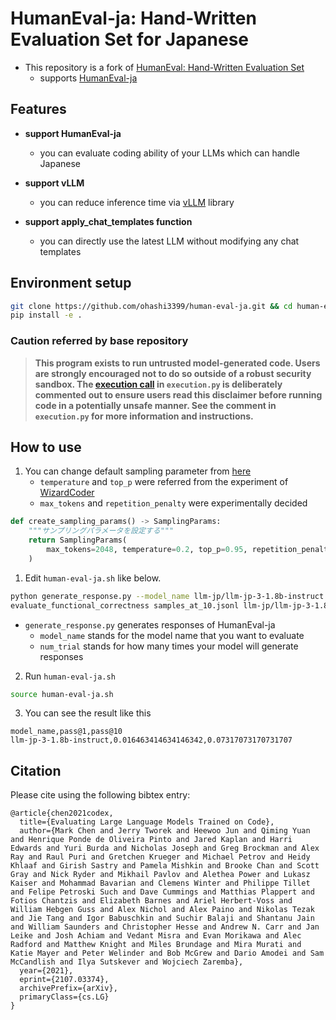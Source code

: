# HumanEval-ja: Hand-Written Evaluation Set for Japanese

- This repository is a fork of [HumanEval: Hand-Written Evaluation Set](https://github.com/openai/human-eval)
  - supports [HumanEval-ja](https://huggingface.co/datasets/HachiML/humaneval-ja-v0.6)

## Features

- **support HumanEval-ja**
  - you can evaluate coding ability of your LLMs which can handle Japanese

- **support vLLM**
  - you can reduce inference time via [vLLM](https://github.com/vllm-project/vllm) library

- **support apply_chat_templates function**
  - you can directly use the latest LLM without modifying any chat templates

## Environment setup

```sh
git clone https://github.com/ohashi3399/human-eval-ja.git && cd human-eval-ja
pip install -e .
```

### Caution referred by base repository
> **This program exists to run untrusted model-generated code. Users are strongly
> encouraged not to do so outside of a robust security sandbox. The [execution
> call](https://github.com/openai/human-eval/blob/master/human_eval/execution.py#L48-L58)
> in `execution.py` is deliberately commented out to ensure users read this
> disclaimer before running code in a potentially unsafe manner. See the comment in
> `execution.py` for more information and instructions.**

## How to use

1. You can change default sampling parameter from [here](https://github.com/ohashi3399/human-eval-ja/blob/master/generate_response.py#L14)
   - `temperature` and `top_p` were referred from the experiment of [WizardCoder](https://arxiv.org/abs/2306.08568) 
   - `max_tokens` and `repetition_penalty` were experimentally decided

```python
def create_sampling_params() -> SamplingParams:
    """サンプリングパラメータを設定する"""
    return SamplingParams(
        max_tokens=2048, temperature=0.2, top_p=0.95, repetition_penalty=1.05
    )
```

1. Edit `human-eval-ja.sh` like below.

```sh
python generate_response.py --model_name llm-jp/llm-jp-3-1.8b-instruct --num_trial 10
evaluate_functional_correctness samples_at_10.jsonl llm-jp/llm-jp-3-1.8b-instruct
```

- `generate_response.py` generates responses of HumanEval-ja
  - `model_name` stands for the model name that you want to evaluate
  - `num_trial` stands for how many times your model will generate responses

2. Run `human-eval-ja.sh`

```sh
source human-eval-ja.sh
```

3. You can see the result like this

```csv
model_name,pass@1,pass@10
llm-jp-3-1.8b-instruct,0.016463414634146342,0.07317073170731707
```

## Citation

Please cite using the following bibtex entry:

```
@article{chen2021codex,
  title={Evaluating Large Language Models Trained on Code},
  author={Mark Chen and Jerry Tworek and Heewoo Jun and Qiming Yuan and Henrique Ponde de Oliveira Pinto and Jared Kaplan and Harri Edwards and Yuri Burda and Nicholas Joseph and Greg Brockman and Alex Ray and Raul Puri and Gretchen Krueger and Michael Petrov and Heidy Khlaaf and Girish Sastry and Pamela Mishkin and Brooke Chan and Scott Gray and Nick Ryder and Mikhail Pavlov and Alethea Power and Lukasz Kaiser and Mohammad Bavarian and Clemens Winter and Philippe Tillet and Felipe Petroski Such and Dave Cummings and Matthias Plappert and Fotios Chantzis and Elizabeth Barnes and Ariel Herbert-Voss and William Hebgen Guss and Alex Nichol and Alex Paino and Nikolas Tezak and Jie Tang and Igor Babuschkin and Suchir Balaji and Shantanu Jain and William Saunders and Christopher Hesse and Andrew N. Carr and Jan Leike and Josh Achiam and Vedant Misra and Evan Morikawa and Alec Radford and Matthew Knight and Miles Brundage and Mira Murati and Katie Mayer and Peter Welinder and Bob McGrew and Dario Amodei and Sam McCandlish and Ilya Sutskever and Wojciech Zaremba},
  year={2021},
  eprint={2107.03374},
  archivePrefix={arXiv},
  primaryClass={cs.LG}
}
```
